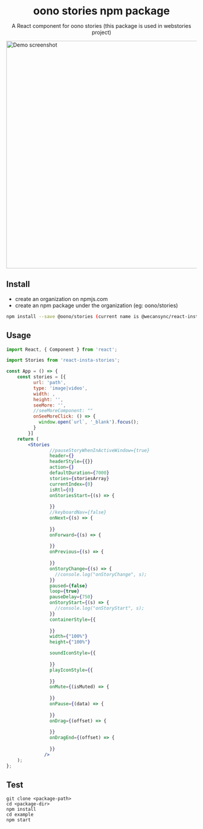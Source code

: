 
<h1 style="margin: 0" align="center">oono stories npm package</h1>
<p align="center">A React component for oono stories (this package is used in webstories project)</p>



<img height="600" src="https://i.imgur.com/Y1s8FKb.png" alt="Demo screenshot"/>

## Install

- create an organization on npmjs.com
- create an npm package under the organization (eg: oono/stories)

```bash
npm install --save @oono/stories (current name is @wecansync/react-insta-stories)
```

## Usage

```jsx
import React, { Component } from 'react';

import Stories from 'react-insta-stories';

const App = () => {
	const stories = [{
          url: 'path',
          type: 'image|video',
          width: ,
          height: '',
          seeMore: '',
          //seeMoreComponent: ""
          onSeeMoreClick: () => {
            window.open(`url`, '_blank').focus();
          }
        }]
	return (
		<Stories 
                //pauseStoryWhenInActiveWindow={true}
                header={}
                headerStyle={{}}
                action={}
                defaultDuration={7000}
                stories={storiesArray}
                currentIndex={0}
                isRtl={0}
                onStoriesStart={(s) => {
                  
                }}
                //keyboardNav={false}
                onNext={(s) => {
                  
                }}
                onForward={(s) => {
                  
                }}
                onPrevious={(s) => {
                  
                }}
                onStoryChange={(s) => {
                  //console.log("onStoryChange", s);
                }}
                paused={false}
                loop={true}
                pauseDelay={750}
                onStoryStart={(s) => {
                  //console.log("onStoryStart", s);
                }}
                containerStyle={{
                  
                }}
                width={"100%"}
                height={"100%"}

                soundIconStyle={{
                  
                }}
                playIconStyle={{
                  
                }}
                onMute={(isMuted) => {
                  
                }}
                onPause={(data) => {
                  
                }}
                onDrag={(offset) => {
                  
                }}
                onDragEnd={(offset) => {
                  
                }}
              />
	);
};
```

## Test

```
git clone <package-path>
cd <package-dir>
npm install
cd example
npm start
```

